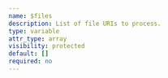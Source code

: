 ```yaml
---
name: $files
description: List of file URIs to process.
type: variable
attr_type: array
visibility: protected
default: []
required: no
---
```


